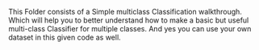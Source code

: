 This Folder consists of a Simple multiclass Classification walkthrough. 
Which will help you to better understand how to make a basic but useful multi-class Classifier for multiple classes.
And yes you can use your own dataset in this given code as well.
